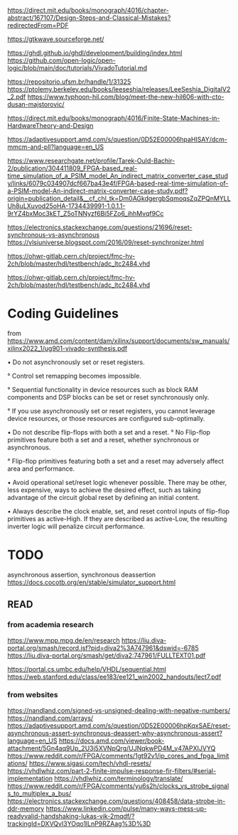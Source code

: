 https://direct.mit.edu/books/monograph/4016/chapter-abstract/167107/Design-Steps-and-Classical-Mistakes?redirectedFrom=PDF


https://gtkwave.sourceforge.net/

https://ghdl.github.io/ghdl/development/building/index.html
https://github.com/open-logic/open-logic/blob/main/doc/tutorials/VivadoTutorial.md

https://repositorio.ufsm.br/handle/1/31325
https://ptolemy.berkeley.edu/books/leeseshia/releases/LeeSeshia_DigitalV2_2.pdf
https://www.typhoon-hil.com/blog/meet-the-new-hil606-with-cto-dusan-majstorovic/

https://direct.mit.edu/books/monograph/4016/Finite-State-Machines-in-HardwareTheory-and-Design

https://adaptivesupport.amd.com/s/question/0D52E00006hpaHISAY/dcm-mmcm-and-pll?language=en_US

https://www.researchgate.net/profile/Tarek-Ould-Bachir-2/publication/304411809_FPGA-based_real-time_simulation_of_a_PSIM_model_An_indirect_matrix_converter_case_study/links/6079c034907dcf667ba43e4f/FPGA-based-real-time-simulation-of-a-PSIM-model-An-indirect-matrix-converter-case-study.pdf?origin=publication_detail&__cf_chl_tk=Dm0AGkdgergbSqmoqsZqZPQnMYLLUh8uLXuvod25oHA-1734439991-1.0.1.1-9rYZ4bxMoc3kET_Z5oTNNyzf6Bi5FZo6_ihhMvqf9Cc

https://electronics.stackexchange.com/questions/21696/reset-synchronous-vs-asynchronous
https://vlsiuniverse.blogspot.com/2016/09/reset-synchronizer.html

https://ohwr-gitlab.cern.ch/project/fmc-hv-2ch/blob/master/hdl/testbench/adc_ltc2484.vhd

https://ohwr-gitlab.cern.ch/project/fmc-hv-2ch/blob/master/hdl/testbench/adc_ltc2484.vhd

# Coding Guidelines 
from https://www.amd.com/content/dam/xilinx/support/documents/sw_manuals/xilinx2022_1/ug901-vivado-synthesis.pdf

• Do not asynchronously set or reset registers.

° Control set remapping becomes impossible.

° Sequential functionality in device resources such as block RAM components and DSP blocks can be set or reset synchronously only.

° If you use asynchronously set or reset registers, you cannot leverage device resources, or those resources are configured sub-optimally.

• Do not describe flip-flops with both a set and a reset.
°
No Flip-flop primitives feature both a set and a reset, whether synchronous or asynchronous.

° Flip-flop primitives featuring both a set and a reset may adversely affect area and  performance.

• Avoid operational set/reset logic whenever possible. There may be other, less  expensive, ways to achieve the desired effect, such as taking advantage of the circuit  global reset by defining an initial content.

• Always describe the clock enable, set, and reset control inputs of flip-flop primitives as active-High. If they are described as active-Low, the resulting inverter logic will penalize circuit performance.


# TODO 

asynchronous assertion, synchronous deassertion
https://docs.cocotb.org/en/stable/simulator_support.html

## READ

### from academia research
https://www.mpp.mpg.de/en/research
https://liu.diva-portal.org/smash/record.jsf?pid=diva2%3A747961&dswid=-6785 https://liu.diva-portal.org/smash/get/diva2:747961/FULLTEXT01.pdf

https://portal.cs.umbc.edu/help/VHDL/sequential.html
https://web.stanford.edu/class/ee183/ee121_win2002_handouts/lect7.pdf

### from websites 
https://nandland.com/signed-vs-unsigned-dealing-with-negative-numbers/
https://nandland.com/arrays/
https://adaptivesupport.amd.com/s/question/0D52E00006hpKqxSAE/reset-asynchronous-assert-synchronous-deassert-why-asynchronous-assert?language=en_US
https://docs.amd.com/viewer/book-attachment/5Gn4aq9Up_2U3j5XVNpQrg/UJNqkwPD4M_y47APXIJVYQ
https://www.reddit.com/r/FPGA/comments/1gt92v1/ip_cores_and_fpga_limitations/
https://www.sigasi.com/tech/vhdl-resets/
https://vhdlwhiz.com/part-2-finite-impulse-response-fir-filters/#serial-implementation
https://vhdlwhiz.com/terminology/translate/
https://www.reddit.com/r/FPGA/comments/yu6s2h/clocks_vs_strobe_signals_to_multiplex_a_bus/
https://electronics.stackexchange.com/questions/408458/data-strobe-in-ddr-memory
https://www.linkedin.com/pulse/many-ways-mess-up-readyvalid-handshaking-lukas-vik-2mqdf/?trackingId=DXVQvI3YOqo1lLnP9RZAag%3D%3D
